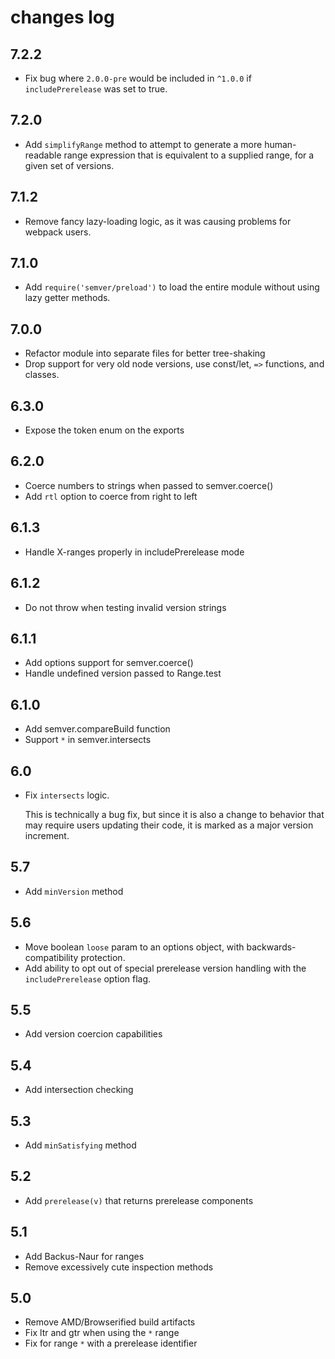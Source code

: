 # changes log

## 7.2.2

* Fix bug where `2.0.0-pre` would be included in `^1.0.0` if
  `includePrerelease` was set to true.

## 7.2.0

* Add `simplifyRange` method to attempt to generate a more human-readable
  range expression that is equivalent to a supplied range, for a given set
  of versions.

## 7.1.2

* Remove fancy lazy-loading logic, as it was causing problems for webpack
  users.

## 7.1.0

* Add `require('semver/preload')` to load the entire module without using
  lazy getter methods.

## 7.0.0

* Refactor module into separate files for better tree-shaking
* Drop support for very old node versions, use const/let, `=>` functions,
  and classes.

## 6.3.0

* Expose the token enum on the exports

## 6.2.0

* Coerce numbers to strings when passed to semver.coerce()
* Add `rtl` option to coerce from right to left

## 6.1.3

* Handle X-ranges properly in includePrerelease mode

## 6.1.2

* Do not throw when testing invalid version strings

## 6.1.1

* Add options support for semver.coerce()
* Handle undefined version passed to Range.test

## 6.1.0

* Add semver.compareBuild function
* Support `*` in semver.intersects

## 6.0

* Fix `intersects` logic.

    This is technically a bug fix, but since it is also a change to behavior
    that may require users updating their code, it is marked as a major
    version increment.

## 5.7

* Add `minVersion` method

## 5.6

* Move boolean `loose` param to an options object, with
  backwards-compatibility protection.
* Add ability to opt out of special prerelease version handling with
  the `includePrerelease` option flag.

## 5.5

* Add version coercion capabilities

## 5.4

* Add intersection checking

## 5.3

* Add `minSatisfying` method

## 5.2

* Add `prerelease(v)` that returns prerelease components

## 5.1

* Add Backus-Naur for ranges
* Remove excessively cute inspection methods

## 5.0

* Remove AMD/Browserified build artifacts
* Fix ltr and gtr when using the `*` range
* Fix for range `*` with a prerelease identifier
